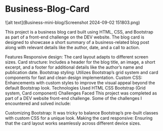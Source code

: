 # Business-Blog-Card

![alt text](Business-mini-blog/Screenshot 2024-09-02 151803.png)

This project is a business blog card built using HTML, CSS, and Bootstrap as part of a front-end challenge on the DEV website. The blog card is designed to showcase a short summary of a business-related blog post along with relevant details like the author, date, and a call to action.

Features
Responsive design: The card layout adapts to different screen sizes.
Card structure: Includes a header for the blog title, an image, a short excerpt, and a footer for additional details like the author’s name and publication date.
Bootstrap styling: Utilizes Bootstrap’s grid system and card components for fast and clean design implementation.
Custom CSS: Enhancements with custom styles to improve the visual appeal beyond the default Bootstrap look.
Technologies Used
HTML
CSS
Bootstrap (Grid system, Card component)
Challenges Faced
This project was completed as part of a DEV website front-end challenge. Some of the challenges I encountered and solved include:

Customizing Bootstrap: It was tricky to balance Bootstrap’s pre-built classes with custom CSS for a unique look.
Making the card responsive: Ensuring that the card layout works seamlessly across different device sizes.
